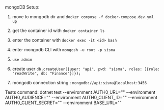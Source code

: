 mongoDB Setup:

1. move to mongodb dir and `docker compose -f docker-compose.dev.yml up`
2. get the container id with `docker container ls`
3. enter the container with `docker exec -it <id> bash`
4. enter mongodb CLI with `mongosh -u root -p sisma`
5. `use admin`
6. create user `db.createUser({user: "api", pwd: "sisma", roles: [{role: "readWrite", db: "Finance"}]});`

7. mongodb connection string : `mongodb://api:sisma@localhost:3456`

Tests command:
dotnet test --environment AUTH0_URL="" --environment AUTH0_AUDIENCE="" --environment AUTH0_CLIENT_ID="" --environment AUTH0_CLIENT_SECRET="" --environment BASE_URL=""

